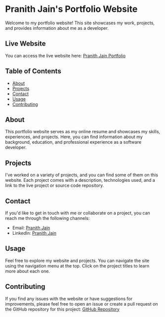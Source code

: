 # Pranith Jain's Portfolio Website

Welcome to my portfolio website! This site showcases my work, projects, and provides information about me as a developer.

## Live Website

You can access the live website here: [Pranith Jain Portfolio](https://pranithjain-protfolio.netlify.app/)

## Table of Contents

- [About](#about)
- [Projects](#projects)
- [Contact](#contact)
- [Usage](#usage)
- [Contributing](#contributing)

## About

This portfolio website serves as my online resume and showcases my skills, experiences, and projects. Here, you can find information about my background, education, and professional experience as a software developer.

## Projects

I've worked on a variety of projects, and you can find some of them on this website. Each project comes with a description, technologies used, and a link to the live project or source code repository.

## Contact

If you'd like to get in touch with me or collaborate on a project, you can reach me through the following channels:

- Email: [Pranith Jain](mailto:Pranithjainbp84@gmail.com)
- LinkedIn: [Pranith Jain](https://www.linkedin.com/in/pranith-jain-bp-a2704024b)

## Usage

Feel free to explore my website and projects. You can navigate the site using the navigation menu at the top. Click on the project titles to learn more about each one.

## Contributing

If you find any issues with the website or have suggestions for improvements, please feel free to open an issue or create a pull request on the GitHub repository for this project: [GitHub Repository](https://github.com/Pranithjainbp84/Pranithjain-portfolio-website/)



